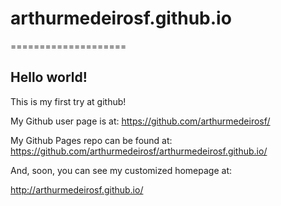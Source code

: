 # arthurmedeirosf.github.io
====================

## Hello world!

This is my first try at github!

My Github user page is at: 
https://github.com/arthurmedeirosf/

My Github Pages repo can be found at:  
https://github.com/arthurmedeirosf/arthurmedeirosf.github.io/

And, soon, you can see my customized homepage at:

http://arthurmedeirosf.github.io/
